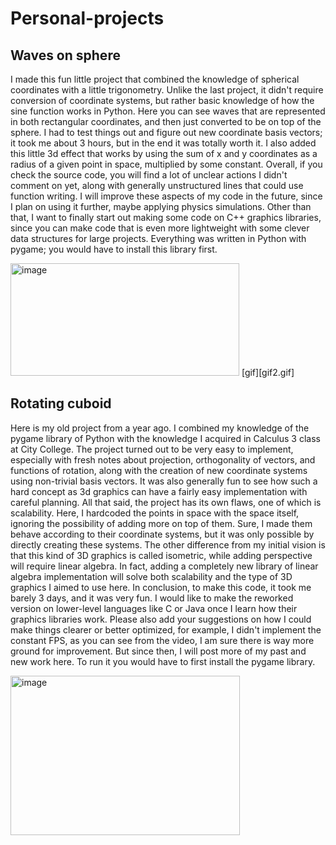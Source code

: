 # Personal-projects

## Waves on sphere

I made this fun little project that combined the knowledge of spherical coordinates with a little trigonometry. Unlike the last project, it didn't require conversion of coordinate systems, but rather basic knowledge of how the sine function works in Python. Here you can see waves that are represented in both rectangular coordinates, and then just converted to be on top of the sphere. I had to test things out and figure out new coordinate basis vectors; it took me about 3 hours, but in the end it was totally worth it. I also added this little 3d effect that works by using the sum of x and y coordinates as a radius of a given point in space, multiplied by some constant. Overall, if you check the source code, you will find a lot of unclear actions I didn't comment on yet, along with generally unstructured lines that could use function writing. I will improve these aspects of my code in the future, since I plan on using it further, maybe applying physics simulations. Other than that, I want to finally start out making some code on C++ graphics libraries, since you can make code that is even more lightweight with some clever data structures for large projects. Everything was written in Python with pygame; you would have to install this library first. 

<img width="366" height="180" alt="image" src="https://github.com/user-attachments/assets/8d0c7a10-4827-4d0d-90d9-9243720694d4" />
[gif][gif2.gif]


## Rotating cuboid

Here is my old project from a year ago. I combined my knowledge of the pygame library of Python with the knowledge I acquired in Calculus 3 class at City College. The project turned out to be very easy to implement, especially with fresh notes about projection, orthogonality of vectors, and functions of rotation, along with the creation of new coordinate systems using non-trivial basis vectors. It was also generally fun to see how such a hard concept as 3d graphics can have a fairly easy implementation with careful planning. All that said, the project has its own flaws, one of which is scalability. Here, I hardcoded the points in space with the space itself, ignoring the possibility of adding more on top of them. Sure, I made them behave according to their coordinate systems, but it was only possible by directly creating these systems. The other difference from my initial vision is that this kind of 3D graphics is called isometric, while adding perspective will require linear algebra. In fact, adding a completely new library of linear algebra implementation will solve both scalability and the type of 3D graphics I aimed to use here. In conclusion, to make this code, it took me barely 3 days, and it was very fun. I would like to make the reworked version on lower-level languages like C or Java once I learn how their graphics libraries work. Please also add your suggestions on how I could make things clearer or better optimized, for example, I didn't implement the constant FPS, as you can see from the video, I am sure there is way more ground for improvement. But since then, I will post more of my past and new work here. To run it you would have to first install the pygame library.

<img width="367" height="255" alt="image" src="https://github.com/user-attachments/assets/602df66d-ca12-4a6d-bfdd-4e3fd832563c" />
